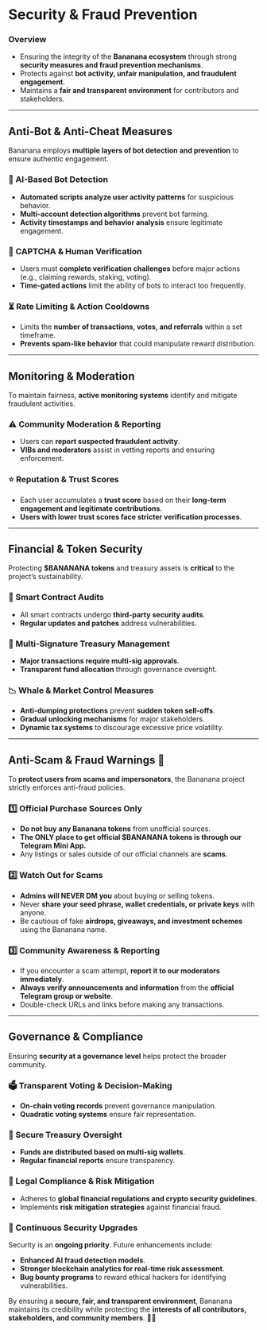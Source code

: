 # Security & Fraud Prevention

### Overview
- Ensuring the integrity of the **Bananana ecosystem** through strong **security measures and fraud prevention mechanisms**.
- Protects against **bot activity, unfair manipulation, and fraudulent engagement**.
- Maintains a **fair and transparent environment** for contributors and stakeholders.

---

## Anti-Bot & Anti-Cheat Measures
Bananana employs **multiple layers of bot detection and prevention** to ensure authentic engagement.

### 🤖 AI-Based Bot Detection
- **Automated scripts analyze user activity patterns** for suspicious behavior.
- **Multi-account detection algorithms** prevent bot farming.
- **Activity timestamps and behavior analysis** ensure legitimate engagement.

### 🛑 CAPTCHA & Human Verification
- Users must **complete verification challenges** before major actions (e.g., claiming rewards, staking, voting).
- **Time-gated actions** limit the ability of bots to interact too frequently.

### ⏳ Rate Limiting & Action Cooldowns
- Limits the **number of transactions, votes, and referrals** within a set timeframe.
- **Prevents spam-like behavior** that could manipulate reward distribution.

---

## Monitoring & Moderation
To maintain fairness, **active monitoring systems** identify and mitigate fraudulent activities.

### ⚠️ Community Moderation & Reporting
- Users can **report suspected fraudulent activity**.
- **VIBs and moderators** assist in vetting reports and ensuring enforcement.

### ⭐ Reputation & Trust Scores
- Each user accumulates a **trust score** based on their **long-term engagement and legitimate contributions**.
- **Users with lower trust scores face stricter verification processes**.

---

## Financial & Token Security
Protecting **$BANANANA tokens** and treasury assets is **critical** to the project’s sustainability.

### 🔐 Smart Contract Audits
- All smart contracts undergo **third-party security audits**.
- **Regular updates and patches** address vulnerabilities.

### 🏦 Multi-Signature Treasury Management
- **Major transactions require multi-sig approvals**.
- **Transparent fund allocation** through governance oversight.

### 📉 Whale & Market Control Measures
- **Anti-dumping protections** prevent **sudden token sell-offs**.
- **Gradual unlocking mechanisms** for major stakeholders.
- **Dynamic tax systems** to discourage excessive price volatility.

---

## Anti-Scam & Fraud Warnings 🚨
To **protect users from scams and impersonators**, the Bananana project strictly enforces anti-fraud policies.

### 1️⃣ Official Purchase Sources Only
- **Do not buy any Bananana tokens** from unofficial sources.
- **The ONLY place to get official $BANANANA tokens is through our Telegram Mini App.**
- Any listings or sales outside of our official channels are **scams**.

### 2️⃣ Watch Out for Scams
- **Admins will NEVER DM you** about buying or selling tokens.
- Never **share your seed phrase, wallet credentials, or private keys** with anyone.
- Be cautious of fake **airdrops, giveaways, and investment schemes** using the Bananana name.

### 3️⃣ Community Awareness & Reporting
- If you encounter a scam attempt, **report it to our moderators immediately**.
- **Always verify announcements and information** from the **official Telegram group or website**.
- Double-check URLs and links before making any transactions.

---

## Governance & Compliance
Ensuring **security at a governance level** helps protect the broader community.

### 🗳️ Transparent Voting & Decision-Making
- **On-chain voting records** prevent governance manipulation.
- **Quadratic voting systems** ensure fair representation.

### 💼 Secure Treasury Oversight
- **Funds are distributed based on multi-sig wallets**.
- **Regular financial reports** ensure transparency.

### 📜 Legal Compliance & Risk Mitigation
- Adheres to **global financial regulations and crypto security guidelines**.
- Implements **risk mitigation strategies** against financial fraud.

### 🔐 Continuous Security Upgrades
Security is an **ongoing priority**. Future enhancements include:
- **Enhanced AI fraud detection models**.
- **Stronger blockchain analytics for real-time risk assessment**.
- **Bug bounty programs** to reward ethical hackers for identifying vulnerabilities.

By ensuring a **secure, fair, and transparent environment**, Bananana maintains its credibility while protecting the **interests of all contributors, stakeholders, and community members**. 🚀🍌

